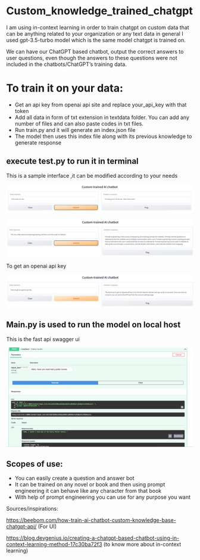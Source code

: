 # Custom_knowledge_trained_chatgpt

I am using in-context learning in order to train chatgpt on custom data that can be anything related to your organization or any text data in general
I used gpt-3.5-turbo model which is the same model chatgpt is trained on.<p></p>
We can have our ChatGPT based chatbot, output the correct answers to user questions, even though the answers to these questions were not included in the chatbots/ChatGPT’s training data.

# To train it on your data:
* Get an api key from openai api site and replace your_api_key with that token
* Add all data in form of txt extension in textdata folder. You can add any number of files and can also paste codes in txt files.
* Run train.py and it will generate an index.json file
* The model then uses this index file along with its previous knowledge to generate response

## execute test.py to run it in terminal
This is a sample interface ,it can be modified according to your needs
<p align="center">
  <img src="images/img_1.png">
</p>
<p align="center">
  <img src="images/img_2.png">
</p>
To get an openai api key 
<p align="center">
  <img src="images/img_3.png">
</p>

## Main.py is used to run the model on local host
This is the fast api swagger ui
<p align="center">
  <img src="images/img_4.png">
</p>

## Scopes of use:
* You can easily create a question and answer bot
* It can be trained on any novel or book and then using prompt engineering it can behave like any character from that book
* With help of prompt engineering you can use for any purpose you want

Sources/inspirations:

https://beebom.com/how-train-ai-chatbot-custom-knowledge-base-chatgpt-api/ (For UI) <p></p>
https://blog.devgenius.io/creating-a-chatgpt-based-chatbot-using-in-context-learning-method-17c30ba72f3 (to know more about in-context learning)
